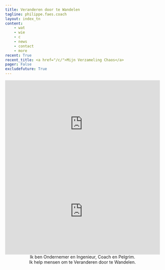 ```yaml
---
title: Veranderen door te Wandelen
tagline: philippe.faes.coach
layout: index_tn
content:
    - wat
    - wie
    - c
    - news
    - contact
    - more
recent: True
recent_title: <a href="/c/">Mijn Verzameling Chaos</a>
pager: False
excludefuture: True
---
```


<div class="col-md-8 col-md-offset-2 content" style="text-align:center;padding-bottom:20px">

<div class="hidden-xs" style="padding:56.25% 0 0 0;position:relative;"><iframe id='iframe' src="https://player.vimeo.com/video/335227244?title=0&byline=0&portrait=0&autoplay=1&muted=1&loop=1&cc=dutch" style="position:absolute;top:0;left:0;width:100%;height:100%;" frameborder="0" webkitallowfullscreen mozallowfullscreen allowfullscreen></iframe>
</div>

<div class="visible-xs-block" style="padding:56.25% 0 0 0;position:relative;"><iframe src="https://player.vimeo.com/video/335227244?title=0&byline=0&portrait=0&autoplay=0&muted=0&loop=0&cc=dutch" style="position:absolute;top:0;left:0;width:100%;height:100%;" frameborder="0" webkitallowfullscreen mozallowfullscreen allowfullscreen></iframe>
</div>

<script src="https://player.vimeo.com/api/player.js"></script>




<div class="teaser">
    Ik ben Ondernemer en Ingenieur, Coach en Pelgrim.
    <br/> Ik help mensen om te Veranderen door te Wandelen.
</div>

</div>

